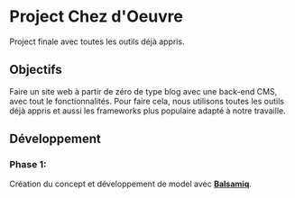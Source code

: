 # Project Chez d'Oeuvre

Project finale avec toutes les outils déjà appris.

## Objectifs

Faire un site web à partir de zéro de type blog avec une back-end CMS, avec tout le fonctionnalités. Pour faire cela, nous utilisons toutes les outils déjà appris
et aussi les frameworks plus populaire adapté à notre travaille.

## Développement

### Phase 1:
 
 Création du concept et développement de model avec [**Balsamiq**](https://balsamiq.com/ "Balsamiq").
